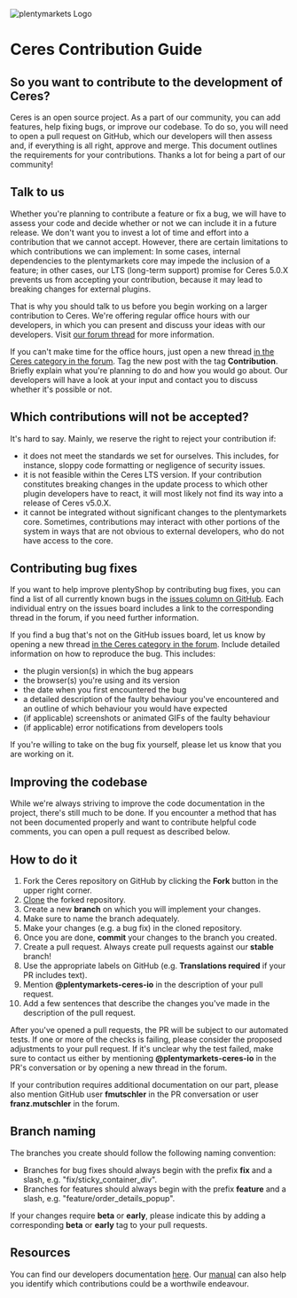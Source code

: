 ![plentymarkets Logo](http://www.plentymarkets.eu/layout/pm/images/logo/plentymarkets-logo.jpg)

# Ceres Contribution Guide

## So you want to contribute to the development of Ceres?

Ceres is an open source project. As a part of our community, you can add features, help fixing bugs, or improve our codebase. To do so, you will need to open a pull request on GitHub, which our developers will then assess and, if everything is all right, approve and merge. This document outlines the requirements for your contributions.
Thanks a lot for being a part of our community!

## Talk to us

Whether you're planning to contribute a feature or fix a bug, we will have to assess your code and decide whether or not we can include it in a future release. We don't want you to invest a lot of time and effort into a contribution that we cannot accept. However, there are certain limitations to which contributions we can implement: In some cases, internal dependencies to the plentymarkets core may impede the inclusion of a feature; in other cases, our LTS (long-term support)
promise for Ceres 5.0.X prevents us from accepting your contribution, because it may lead to breaking changes for external plugins.

That is why you should talk to us before you begin working on a larger contribution to Ceres. We're offering regular office hours with our developers, in which you can present and discuss your ideas with our developers. Visit [our forum thread](https://forum.plentymarkets.com/t/regelmaessige-entwicklersprechstunden-regular-developers-talks/637295) for more information.

If you can't make time for the office hours, just open a new thread [in the Ceres category in the forum](https://forum.plentymarkets.com/c/ceres-webshop/). Tag the new post with the tag **Contribution**. Briefly explain what you're planning to do and how you would go about. Our developers will have a look at your input and contact you to discuss whether it's possible or not.

## Which contributions will not be accepted?

It's hard to say. Mainly, we reserve the right to reject your contribution if:

- it does not meet the standards we set for ourselves. This includes, for instance, sloppy code formatting or negligence of security issues.
- it is not feasible within the Ceres LTS version. If your contribution constitutes breaking changes in the update process to which other plugin developers have to react, it will most likely not find its way into a release of Ceres v5.0.X.
- it cannot be integrated without significant changes to the plentymarkets core. Sometimes, contributions may interact with other portions of the system in ways that are not obvious to external developers, who do not have access to the core.

## Contributing bug fixes

If you want to help improve plentyShop by contributing bug fixes, you can find a list of all currently known bugs in the [issues column on GitHub](https://github.com/plentymarkets/plugin-ceres/issues). Each individual entry on the issues board includes a link to the corresponding thread in the forum, if you need further information.

If you find a bug that's not on the GitHub issues board, let us know by opening a new thread [in the Ceres category in the forum](https://forum.plentymarkets.com/c/ceres-webshop/). Include detailed information on how to reproduce the bug. This includes:

- the plugin version(s) in which the bug appears
- the browser(s) you're using and its version
- the date when you first encountered the bug
- a detailed description of the faulty behaviour you've encountered and an outline of which behaviour you would have expected
- (if applicable) screenshots or animated GIFs of the faulty behaviour
- (if applicable) error notifications from developers tools 

If you're willing to take on the bug fix yourself, please let us know that you are working on it.

## Improving the codebase

While we're always striving to improve the code documentation in the project, there's still much to be done. If you encounter a method that has not been documented properly and want to contribute helpful code comments, you can open a pull request as described below.

## How to do it

1. Fork the Ceres repository on GitHub by clicking the **Fork** button in the upper right corner.
2. [Clone](https://git-scm.com/book/en/v2/Git-Basics-Getting-a-Git-Repository) the forked repository.
3. Create a new **branch** on which you will implement your changes.
4. Make sure to name the branch adequately.
5. Make your changes (e.g. a bug fix) in the cloned repository.
6. Once you are done, **commit** your changes to the branch you created.
7. Create a pull request. Always create pull requests against our **stable** branch!
8. Use the appropriate labels on GitHub (e.g. **Translations required** if your PR includes text).
9. Mention **@plentymarkets-ceres-io** in the description of your pull request.
10. Add a few sentences that describe the changes you've made in the description of the pull request.

After you've opened a pull requests, the PR will be subject to our automated tests. If one or more of the checks is failing, please consider the proposed adjustments to your pull request. If it's unclear why the test failed, make sure to contact us either by mentioning **@plentymarkets-ceres-io** in the PR's conversation or by opening a new thread in the forum. 

If your contribution requires additional documentation on our part, please also mention GitHub user **fmutschler** in the PR conversation or user **franz.mutschler** in the forum.

## Branch naming

The branches you create should follow the following naming convention:
- Branches for bug fixes should always begin with the prefix **fix** and a slash, e.g. "fix/sticky_container_div".
- Branches for features should always begin with the prefix **feature** and a slash, e.g. "feature/order_details_popup".

If your changes require **beta** or **early**, please indicate this by adding a corresponding **beta** or **early** tag to your pull requests.

## Resources

You can find our developers documentation [here](https://developers.plentymarkets.com/en-gb/developers/main/plentyshop-plugins/template-setup.html).
Our [manual](https://knowledge.plentymarkets.com/webshop/ceres-einrichten) can also help you identify which contributions could be a worthwile endeavour.

